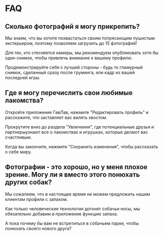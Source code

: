# FAQ

## Сколько фотографий я могу прикрепить?

Мы знаем, что вы хотите похвастаться своим потрясающим пушистым экстерьером, поэтому позволяем загрузить до 15 фотографий!

Для тех, кто стесняется камеры, мы рекомендуем опубликовать хотя бы один снимок, чтобы привлечь внимание к вашему профилю.

Продемонстрируйте себя с лучшей стороны - будь то гламурный снимок, сделанный сразу после груминга, или кадр из вашей последней игры.

## Где я могу перечислить свои любимые лакомства?

Откройте приложение ГавЛав, нажмите "Редактировать профиль" и расскажите, что заставляет вас вилять хвостом.

Прокрутите вниз до раздела "Увлечения", где потенциальные друзья и партнерыузнают все о лакомствах и игрушках, которые делают вас счастливым.

Когда вы закончите, нажмите "Сохранить изменения", чтобы рассказать о себе миру.

## Фотографии - это хорошо, но у меня плохое зрение. Могу ли я вместо этого понюхать других собак?

Мы сожалеем, что в настоящее время не можем предложить нашим клиентам профили с запахом.

Как только человеческие технологии догонят собачьи носы, мы обязательно добавим в приложение функцию запаха.

А пока почему бы вам не встретиться в собачьем парке, чтобы понюхать своего нового друга?